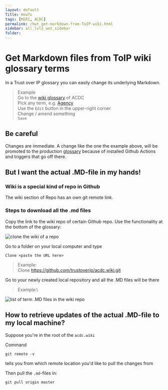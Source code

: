 ```yaml
---
layout: default
Title: HowTo
tags: [KERI, ACDC]
permalink: /hwt_get-markdown-from-ToIP-wiki.html
sidebar: all_lvl3_wot_sidebar
folder:
---
```


# Get Markdown files from ToIP wiki glossary terms

In a Trust over IP glossary you can easily change its underlying Markdown.

> Example\
> Go to the [wiki glossary](https://github.com/trustoverip/acdc/wiki) of ACDC\
> Pick any term, e.g. [Agency](https://github.com/trustoverip/acdc/wiki/agency)\
> Use the `Edit` button in the upper-right corner\
> Change / amend something\
> `Save`

## Be careful

Changes are immediate. A change like the one the example above, will be promoted to the production [glossary](https://trustoverip.github.io/acdc/glossary) because of installed Github Actions and triggers that go off there.

## But I want the actual .MD-file in my hands!

### Wiki is a special kind of repo in Github

The wiki section of Repo has an own git remote link.

### Steps to download all the .md files

Copy the link to the wiki repo of certain Github repo. Use the functionality at the bottom of the glossary:

![clone the wiki of a repo](https://hackmd.io/_uploads/SJspA9MRq.png)

Go to a folder on your local computer and type

`Clone <paste the URL here>`

> Example:\
> Clone https://github.com/trustoverip/acdc.wiki.git

Go to your newly created local repository and all the .MD files will be there

> Example:\

![list of term .MD files in the wiki repo](https://hackmd.io/_uploads/H1SO-jMAq.png)

## How to retrieve updates of the actual .MD-file to my local machine?

Suppose you're in the root of the `acdc.wiki`

Command

```
git remote -v
```

tells you from which remote location you'd like to pull the changes from

Then pull the `.md`-files in:

```
git pull origin master
```
